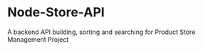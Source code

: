 # Node-Store-API
A backend API building, sorting and searching for Product Store Management Project
